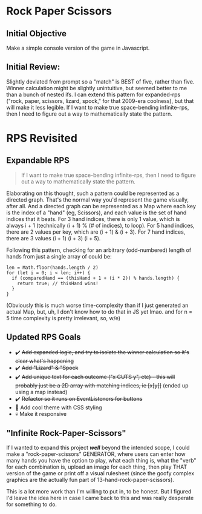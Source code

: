 # Rock Paper Scissors
## Initial Objective
Make a simple console version of the game in Javascript.

## Initial Review:
Slightly deviated from prompt so a "match" is BEST of five, rather than five.
Winner calculation might be slightly unintuitive, but seemed better to me than a bunch of nested ifs. I can extend this pattern for expanded-rps ("rock, paper, scissors, lizard, spock," for that 2009-era coolness), but that will make it less legible. If I want to make true space-bending infinite-rps, then I need to figure out a way to mathematically state the pattern.

# RPS Revisited

## Expandable RPS
>If I want to make true space-bending infinite-rps, then I need to figure out a way to mathematically state the pattern.

Elaborating on this thought, such a pattern could be represented as a directed graph. That's the normal way you'd represent the game visually, after all. And a directed graph can be represented as a Map where each key is the index of a "hand" (eg, Scissors), and each value is the set of hand indices that it beats. For 3 hand indices, there is only 1 value, which is always i + 1 (technically (i + 1) % (# of indices), to loop). For 5 hand indices, there are 2 values per key, which are (i + 1) & (i + 3). For 7 hand indices, there are 3 values (i + 1) (i + 3) (i + 5).

Following this pattern, checking for an arbitrary (odd-numbered) length of hands from just a single array of could be:

```
len = Math.floor(hands.length / 2)
for (let i = 0; i < len; i++) {
  if (comparedHand == (thisHand + 1 + (i * 2)) % hands.length) {
    return true; // thisHand wins!
  }
}
```
(Obviously this is much worse time-complexity than if I just generated an actual Map, but, uh, I don't know how to do that in JS yet lmao. and for n = 5 time complexity is pretty irrelevant, so, w/e)

## Updated RPS Goals
- ✔️ ~~Add expanded logic, and try to isolate the winner calculation so it's clear what's happening~~
- ✔️ ~~Add "Lizard" & "Spock~~
- ✔️ ~~Add unique text for each outcome ("x CUTS y", etc) - this will probably just be a 2D array with matching indices, ie [x[y]]~~ (ended up using a map instead)
- ✔️ ~~Refactor so it runs on EventListeners for buttons~~
- 👀 Add cool theme with CSS styling
- 💀 Make it responsive 

## "Infinite Rock-Paper-Scissors"

If I wanted to expand this project ***well*** beyond the intended scope, I could make a "rock-paper-scissors" GENERATOR, where users can enter how many hands you have the option to play, what each thing is, what the "verb" for each combination is, upload an image for each thing, then play THAT version of the game or print off a visual rulesheet (since the goofy complex graphics are the actually fun part of 13-hand-rock-paper-scissors).

This is a lot more work than I'm willing to put in, to be honest. But I figured I'd leave the idea here in case I came back to this and was really desperate for something to do.
